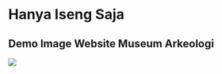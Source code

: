 # Hanya Iseng Saja

## Demo Image Website Museum Arkeologi

<img src="![image](https://github.com/Cramouchegit/Studycase-Web-Museum/assets/124861834/5d89dc9c-2b44-4c7e-8956-a14887a56e38)
"/>
